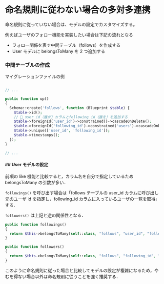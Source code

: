 # 命名規則に従わない場合の多対多連携

命名規則に従っていない場合は、モデルの設定でカスタマイズする。

例えばユーザのフォロー機能を実装したい場合は下記の流れとなる

* フォロー関係を表す中間テーブル（follows）を作成する
* User モデルに belongsToMany を 2 つ追加する

### 中間テーブルの作成 <a href="#tburuno" id="tburuno"></a>

マイグレーションファイルの例

```php

// ...

public function up()
{
  Schema::create('follows', function (Blueprint $table) {
    $table->id();
    // 🔽 user_id（誰が）カラムとfollowing_id（誰を）を追加する
    $table->foreignId('user_id')->constrained()->cascadeOnDelete();
    $table->foreignId('following_id')->constrained('users')->cascadeOnDelete();
    $table->unique(['user_id', 'following_id']);
    $table->timestamps();
  });
}

// ...

```

#### ## User モデルの設定 <a href="#user-moderuno" id="user-moderuno"></a>

前項の like 機能と比較すると，カラム名を自分で指定しているため belongsToMany の引数が多い．

`followings()` を呼び出す場合は「follows テーブルの user\_id カラムに呼び出し元のユーザ id を指定し，following\_id カラムに入っているユーザの一覧を取得」する．

`followers()` は上記と逆の関係性となる．

```php
public function followings()
{
  return $this->belongsToMany(self::class, "follows", "user_id", "following_id")->withTimestamps();
}

public function followers()
{
  return $this->belongsToMany(self::class, "follows", "following_id", "user_id")->withTimestamps();
}
```

このように命名規則に従った場合と比較してモデルの設定が複雑になるため，やむを得ない場合以外は命名規則に従うことを強く推奨する．
